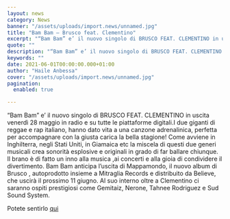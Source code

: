 ```yaml
---
layout: news
category: News
banner: "/assets/uploads/import.news/unnamed.jpg"
title: "Bam Bam – Brusco feat. Clementino"
excerpt: "“Bam Bam” e’ il nuovo singolo di BRUSCO FEAT. CLEMENTINO in uscita venerdì 28 maggio in radio e su tutte le piattaforme digitali.I due giganti di reggae e rap italiano, hanno dato vita a una canzone adrenalinica, perfetta per accompagnare con la giusta carica la bella stagione! Come avviene in Inghilterra, negli Stati Uniti, in [&hellip"
quote: ""
description: "“Bam Bam” e’ il nuovo singolo di BRUSCO FEAT. CLEMENTINO in uscita venerdì 28 maggio in radio e su tutte le piattaforme digitali.I due giganti di reggae e rap italiano, hanno dato vita a una canzone adrenalinica, perfetta per accompagnare con la giusta carica la bella stagione! Come avviene in Inghilterra, negli Stati Uniti, in [&hellip"
keywords: ""
date: 2021-06-01T00:00:00.000+01:00
author: "Haile Anbessa"
cover: "/assets/uploads/import.news/unnamed.jpg"
pagination:
  enabled: true

---
```


“Bam Bam” e’ il nuovo singolo di BRUSCO FEAT. CLEMENTINO in uscita venerdì 28 maggio in radio e su tutte le piattaforme digitali.I due giganti di reggae e rap italiano, hanno dato vita a una canzone adrenalinica, perfetta per accompagnare con la giusta carica la bella stagione! Come avviene in Inghilterra, negli Stati Uniti, in Giamaica etc la miscela di questi due generi musicali crea sonorità esplosive e originali in grado di far ballare chiunque. Il brano è di fatto un inno alla musica ,ai concerti e alla gioia di condividere il divertimento. Bam Bam anticipa l’uscita di Mappamondo, il nuovo album di Brusco , autoprodotto insieme a Mitraglia Records e distribuito da Believe, che uscirà il prossimo 11 giugno. Al suo interno oltre a Clementino ci saranno ospiti prestigiosi come Gemitaiz, Nerone, Tahnee Rodriguez e Sud Sound System.

Potete sentirlo [qui](https://open.spotify.com/album/1RBWR8R4lVkTPfLPYcP6WR?si=SQxnRQe6SIasfyKmgWQdEQ&nd=1)